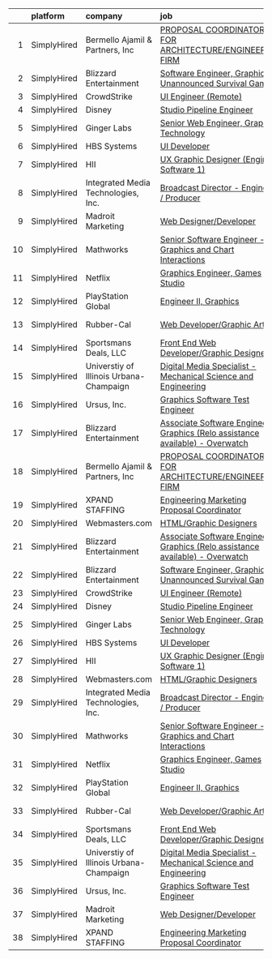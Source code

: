 

|    | platform    | company                                 | job                                                                                                                                                                                        | update_time   | location            |
|---:|:------------|:----------------------------------------|:-------------------------------------------------------------------------------------------------------------------------------------------------------------------------------------------|:--------------|:--------------------|
|  1 | SimplyHired | Bermello Ajamil & Partners, Inc         | [PROPOSAL COORDINATOR FOR ARCHITECTURE/ENGINEERING FIRM](https://www.simplyhired.com/job/Fgk9wZ5ju5Y3bhuyhGrGGHsdHuHDlsv-MTbW7yfI4ORlySo_14BB1w?q=graphic+engineer)                        | 7d            | Miami, FL           |
|  2 | SimplyHired | Blizzard Entertainment                  | [Software Engineer, Graphics - Unannounced Survival Game](https://www.simplyhired.com/job/NUK4mbBCRI5wIENh-DNnNuS2SQlef6skaQhhcWJ6Ry3dJh5-F1ZZSA?q=graphic+engineer)                       | Recently      | Irvine, CA          |
|  3 | SimplyHired | CrowdStrike                             | [UI Engineer (Remote)](https://www.simplyhired.com/job/iAoCyFQPg5Y2ELp3oq0omBdU2eD3t_w4v09zURveEbN3CczIywDvmA?q=graphic+engineer)                                                          | Recently      | Remote              |
|  4 | SimplyHired | Disney                                  | [Studio Pipeline Engineer](https://www.simplyhired.com/job/ryavIwEDGW2wlYKgC5hVx9fkhASJARIM__-Uzes2SqasljeraX5D3w?q=graphic+engineer)                                                      | Recently      | Glendale, CA        |
|  5 | SimplyHired | Ginger Labs                             | [Senior Web Engineer, Graphics Technology](https://www.simplyhired.com/job/wWgBYFLvPNtg9CiT3e8xssL31_5wW9vBz_WSHhDid0n455TTOyGTyA?q=graphic+engineer)                                      | Recently      | Remote              |
|  6 | SimplyHired | HBS Systems                             | [UI Developer](https://www.simplyhired.com/job/zG35qKEEfJd7nZys0jtvLE7TeyNYlLxxZsidGloJaRwikOrWXodu1A?q=graphic+engineer)                                                                  | Today         | Remote              |
|  7 | SimplyHired | HII                                     | [UX Graphic Designer (Engineer Software 1)](https://www.simplyhired.com/job/abW245PVvNWubOB6N9qI78cZ1EAUQFsgcDc6cJc-gJM0frhczsOZUg?q=graphic+engineer)                                     | Recently      | Suffolk, VA         |
|  8 | SimplyHired | Integrated Media Technologies, Inc.     | [Broadcast Director - Engineer / Producer](https://www.simplyhired.com/job/eRrFZ8tdInLEmf59fyGbKEJL_Fru4cTI8E_QOeuKYBIn8RvStVMhhA?q=graphic+engineer)                                      | 11d           | Los Angeles, CA     |
|  9 | SimplyHired | Madroit Marketing                       | [Web Designer/Developer](https://www.simplyhired.com/job/2ECCZKv_yRidqYSoG3u4dtl6EIssDNlefGaCRzsDoIHb3JnxZOP6Lw?q=graphic+engineer)                                                        | Recently      | Remote              |
| 10 | SimplyHired | Mathworks                               | [Senior Software Engineer - Graphics and Chart Interactions](https://www.simplyhired.com/job/1B4b94xmgKGMLTV8uiVi9GVcwtVP-R9wnLcJ0EpdiJWEeml_b0rVDg?q=graphic+engineer)                    | Recently      | Natick, MA          |
| 11 | SimplyHired | Netflix                                 | [Graphics Engineer, Games Studio](https://www.simplyhired.com/job/R99sop4w15-z4eNYOl5e1cwgJA1OrxTWdlftBWBNpw8hEG9Vmc1eyw?q=graphic+engineer)                                               | Recently      | Los Angeles, CA     |
| 12 | SimplyHired | PlayStation Global                      | [Engineer II, Graphics](https://www.simplyhired.com/job/E0MApflob-lp_8iGGFXROERL51bcCO2s29rNMFqMkYqfw5j39WwfdQ?q=graphic+engineer)                                                         | Recently      | San Mateo, CA       |
| 13 | SimplyHired | Rubber-Cal                              | [Web Developer/Graphic Artist](https://www.simplyhired.com/job/DGSOjYJaONkjCBUgsvKNSIq02gFZWwP5GR3hiW8HMPKHfQwRXrMgGA?q=graphic+engineer)                                                  | Today         | Fountain Valley, CA |
| 14 | SimplyHired | Sportsmans Deals, LLC                   | [Front End Web Developer/Graphic Designer](https://www.simplyhired.com/job/Yacw_f-axnWOppyzm9au65onD_CEEecrvXedaybyEaUC_4lvrPvtTw?q=graphic+engineer)                                      | 4d            | Mechanicsburg, PA   |
| 15 | SimplyHired | Universtiy of Illinois Urbana-Champaign | [Digital Media Specialist - Mechanical Science and Engineering](https://www.simplyhired.com/job/YUJNHSH8H-tRAp-e5DyJFZoqDeKtxGCBDue_M6TNsRTaZjKcj6PL1A?q=graphic+engineer)                 | Recently      | Urbana, IL          |
| 16 | SimplyHired | Ursus, Inc.                             | [Graphics Software Test Engineer](https://www.simplyhired.com/job/MoLty-cnhRRiN-XqFfqmrAgFyo40D6tuycpZJbz6vq1DZ6yFXHUBdw?q=graphic+engineer)                                               | 13d           | Sunnyvale, CA       |
| 17 | SimplyHired | Blizzard Entertainment                  | [Associate Software Engineer, Graphics (Relo assistance available) - Overwatch](https://www.simplyhired.com/job/JwATJeNSdxmGexly0zyfP4dg5tLfk1izCoBk20ZQiSi490-cxSHmGQ?q=graphic+engineer) | Recently      | Irvine, CA          |
| 18 | SimplyHired | Bermello Ajamil & Partners, Inc         | [PROPOSAL COORDINATOR FOR ARCHITECTURE/ENGINEERING FIRM](https://www.simplyhired.com/job/Fgk9wZ5ju5Y3bhuyhGrGGHsdHuHDlsv-MTbW7yfI4ORlySo_14BB1w?q=graphic+engineer)                        | 7d            | Miami, FL           |
| 19 | SimplyHired | XPAND STAFFING                          | [Engineering Marketing Proposal Coordinator](https://www.simplyhired.com/job/MBHRPooVpBjRk9_YuuyhS60dEHh5xRvSuOHne4Ud34UvTeaPZIdJWA?q=graphic+engineer)                                    | 8d            | Pembroke Pines, FL  |
| 20 | SimplyHired | Webmasters.com                          | [HTML/Graphic Designers](https://www.simplyhired.com/job/1S2ki1F2e97xk1bn0P3q05lu3BQ0Tpk7KwB7Zii_z8pQmxmAAOWD5g?q=graphic+engineer)                                                        | Recently      | Tampa, FL           |
| 21 | SimplyHired | Blizzard Entertainment                  | [Associate Software Engineer, Graphics (Relo assistance available) - Overwatch](https://www.simplyhired.com/job/JwATJeNSdxmGexly0zyfP4dg5tLfk1izCoBk20ZQiSi490-cxSHmGQ?q=graphic+engineer) | Recently      | Irvine, CA          |
| 22 | SimplyHired | Blizzard Entertainment                  | [Software Engineer, Graphics - Unannounced Survival Game](https://www.simplyhired.com/job/NUK4mbBCRI5wIENh-DNnNuS2SQlef6skaQhhcWJ6Ry3dJh5-F1ZZSA?q=graphic+engineer)                       | Recently      | Irvine, CA          |
| 23 | SimplyHired | CrowdStrike                             | [UI Engineer (Remote)](https://www.simplyhired.com/job/iAoCyFQPg5Y2ELp3oq0omBdU2eD3t_w4v09zURveEbN3CczIywDvmA?q=graphic+engineer)                                                          | Recently      | Remote              |
| 24 | SimplyHired | Disney                                  | [Studio Pipeline Engineer](https://www.simplyhired.com/job/ryavIwEDGW2wlYKgC5hVx9fkhASJARIM__-Uzes2SqasljeraX5D3w?q=graphic+engineer)                                                      | Recently      | Glendale, CA        |
| 25 | SimplyHired | Ginger Labs                             | [Senior Web Engineer, Graphics Technology](https://www.simplyhired.com/job/wWgBYFLvPNtg9CiT3e8xssL31_5wW9vBz_WSHhDid0n455TTOyGTyA?q=graphic+engineer)                                      | Recently      | Remote              |
| 26 | SimplyHired | HBS Systems                             | [UI Developer](https://www.simplyhired.com/job/zG35qKEEfJd7nZys0jtvLE7TeyNYlLxxZsidGloJaRwikOrWXodu1A?q=graphic+engineer)                                                                  | Today         | Remote              |
| 27 | SimplyHired | HII                                     | [UX Graphic Designer (Engineer Software 1)](https://www.simplyhired.com/job/abW245PVvNWubOB6N9qI78cZ1EAUQFsgcDc6cJc-gJM0frhczsOZUg?q=graphic+engineer)                                     | Recently      | Suffolk, VA         |
| 28 | SimplyHired | Webmasters.com                          | [HTML/Graphic Designers](https://www.simplyhired.com/job/1S2ki1F2e97xk1bn0P3q05lu3BQ0Tpk7KwB7Zii_z8pQmxmAAOWD5g?q=graphic+engineer)                                                        | Recently      | Tampa, FL           |
| 29 | SimplyHired | Integrated Media Technologies, Inc.     | [Broadcast Director - Engineer / Producer](https://www.simplyhired.com/job/eRrFZ8tdInLEmf59fyGbKEJL_Fru4cTI8E_QOeuKYBIn8RvStVMhhA?q=graphic+engineer)                                      | 11d           | Los Angeles, CA     |
| 30 | SimplyHired | Mathworks                               | [Senior Software Engineer - Graphics and Chart Interactions](https://www.simplyhired.com/job/1B4b94xmgKGMLTV8uiVi9GVcwtVP-R9wnLcJ0EpdiJWEeml_b0rVDg?q=graphic+engineer)                    | Recently      | Natick, MA          |
| 31 | SimplyHired | Netflix                                 | [Graphics Engineer, Games Studio](https://www.simplyhired.com/job/R99sop4w15-z4eNYOl5e1cwgJA1OrxTWdlftBWBNpw8hEG9Vmc1eyw?q=graphic+engineer)                                               | Recently      | Los Angeles, CA     |
| 32 | SimplyHired | PlayStation Global                      | [Engineer II, Graphics](https://www.simplyhired.com/job/E0MApflob-lp_8iGGFXROERL51bcCO2s29rNMFqMkYqfw5j39WwfdQ?q=graphic+engineer)                                                         | Recently      | San Mateo, CA       |
| 33 | SimplyHired | Rubber-Cal                              | [Web Developer/Graphic Artist](https://www.simplyhired.com/job/DGSOjYJaONkjCBUgsvKNSIq02gFZWwP5GR3hiW8HMPKHfQwRXrMgGA?q=graphic+engineer)                                                  | Today         | Fountain Valley, CA |
| 34 | SimplyHired | Sportsmans Deals, LLC                   | [Front End Web Developer/Graphic Designer](https://www.simplyhired.com/job/Yacw_f-axnWOppyzm9au65onD_CEEecrvXedaybyEaUC_4lvrPvtTw?q=graphic+engineer)                                      | 4d            | Mechanicsburg, PA   |
| 35 | SimplyHired | Universtiy of Illinois Urbana-Champaign | [Digital Media Specialist - Mechanical Science and Engineering](https://www.simplyhired.com/job/YUJNHSH8H-tRAp-e5DyJFZoqDeKtxGCBDue_M6TNsRTaZjKcj6PL1A?q=graphic+engineer)                 | Recently      | Urbana, IL          |
| 36 | SimplyHired | Ursus, Inc.                             | [Graphics Software Test Engineer](https://www.simplyhired.com/job/MoLty-cnhRRiN-XqFfqmrAgFyo40D6tuycpZJbz6vq1DZ6yFXHUBdw?q=graphic+engineer)                                               | 13d           | Sunnyvale, CA       |
| 37 | SimplyHired | Madroit Marketing                       | [Web Designer/Developer](https://www.simplyhired.com/job/2ECCZKv_yRidqYSoG3u4dtl6EIssDNlefGaCRzsDoIHb3JnxZOP6Lw?q=graphic+engineer)                                                        | Recently      | Remote              |
| 38 | SimplyHired | XPAND STAFFING                          | [Engineering Marketing Proposal Coordinator](https://www.simplyhired.com/job/MBHRPooVpBjRk9_YuuyhS60dEHh5xRvSuOHne4Ud34UvTeaPZIdJWA?q=graphic+engineer)                                    | 8d            | Pembroke Pines, FL  |